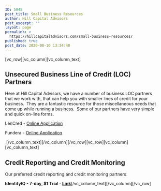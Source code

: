 ```yaml
---
ID: 5045
post_title: Small Business Resources
author: Hill Capital Advisors
post_excerpt: ""
layout: page
permalink: >
  https://hillcapitaladvisors.com/small-business-resources/
published: true
post_date: 2020-08-10 13:34:40
---
```

<p>[vc_row][vc_column][vc_column_text]</p>
<h2>Unsecured Business Line of Credit (LOC) Partners</h2>
<p>Here at Hill Capital Advisors, we have a number of business LOC partners that we work with, that can help you with smaller lines of credit for your business.  They are a fantastic resource for those miscellaneous needs that come up while running a business.  Some of our partners have very simple and quick on-line forms.</p>
<p>LenCred - <a href="https://bizcreditprequal.com/?l=Wa1QI">Online Application</a></p>
<p>Fundera - <a href="http://partners.fundera.com/33hz63">Online Application</a></p>
<p>&nbsp;[/vc_column_text][/vc_column][/vc_row][vc_row][vc_column][vc_column_text]</p>
<h2>Credit Reporting and Credit Monitoring</h2>
<p>Our preferred credit reporting and credit monitoring partners:</p>
<p><strong>IdentityIQ - 7-day, $1 Trial - <a href="https://www.identityiq.com/sc-securemax.aspx?offercode=431253TD">Link</a></strong>[/vc_column_text][/vc_column][/vc_row]</p>